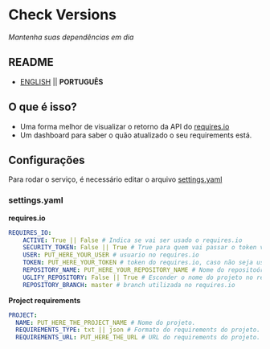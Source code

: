# Check Versions
_Mantenha suas dependências em dia_

## README
- [ENGLISH](README.md) || **PORTUGUÊS**

## O que é isso?

 - Uma forma melhor de visualizar o retorno da API do [requires.io](http://requires.io)
 - Um dashboard para saber o quão atualizado o seu requirements está.

## Configurações
Para rodar o serviço, é necessário editar o arquivo [settings.yaml](settings.yaml)

### settings.yaml

**requires.io**
```yaml
REQUIRES_IO:
    ACTIVE: True || False # Indica se vai ser usado o requires.io
    SECURITY_TOKEN: False || True # True para quem vai passar o token via variavel de ambiente.
    USER: PUT_HERE_YOUR_USER # usuario no requires.io
    TOKEN: PUT_HERE_YOUR_TOKEN # token do requires.io, caso não seja usado o SECURITY_TOKEN
    REPOSITORY_NAME: PUT_HERE_YOUR_REPOSITORY_NAME # Nome do repositoório no requires.io
    UGLIFY_REPOSITORY: False || True # Esconder o nome do projeto no requires.io
    REPOSITORY_BRANCH: master # branch utilizada no requires.io
```

**Project requirements**
```yaml
PROJECT:
  NAME: PUT_HERE_THE_PROJECT_NAME # Nome do projeto.
  REQUIREMENTS_TYPE: txt || json # Formato do requirements do projeto.
  REQUIREMENTS_URL: PUT_HERE_THE_URL # URL do requirements do projeto.
```
